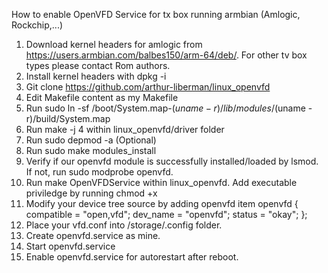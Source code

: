 How to enable OpenVFD Service for tx box running armbian (Amlogic, Rockchip,...)

1. Download kernel headers for amlogic from https://users.armbian.com/balbes150/arm-64/deb/. For other tv box types please contact Rom authors.
2. Install kernel headers with dpkg -i
3. Git clone https://github.com/arthur-liberman/linux_openvfd
4. Edit Makefile content as my Makefile
5. Run sudo ln -sf /boot/System.map-$(uname -r) /lib/modules/$(uname -r)/build/System.map
6. Run make -j 4 within linux_openvfd/driver folder
7. Run sudo depmod -a (Optional)
8. Run sudo make modules_install
9. Verify if our openvfd module is successfully installed/loaded by lsmod. If not, run sudo modprobe openvfd.
10. Run make OpenVFDService within linux_openvfd. Add executable priviledge by running chmod +x 
11. Modify your device tree source by adding openvfd item
openvfd {
	compatible = "open,vfd";
	dev_name = "openvfd";
	status = "okay";
};
12. Place your vfd.conf into /storage/.config folder.
13. Create openvfd.service as mine.
14. Start openvfd.service
15. Enable openvfd.service for autorestart after reboot.
